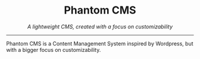<div align="center">
    <h1 color="#29cc8d">Phantom CMS</h1>
    <i>A lightweight CMS, created with a focus on customizability</i>
</div>
<hr>
Phantom CMS is a Content Management System inspired by Wordpress, but with a bigger focus on customizability.